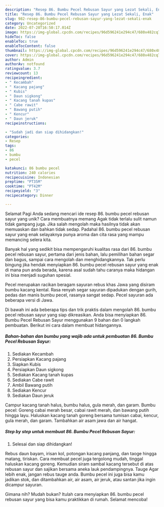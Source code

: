 ```yaml
---
description: "Resep 86. Bumbu Pecel Rebusan Sayur yang Lezat Sekali, Enak"
title: "Resep 86. Bumbu Pecel Rebusan Sayur yang Lezat Sekali, Enak"
slug: 982-resep-86-bumbu-pecel-rebusan-sayur-yang-lezat-sekali-enak
category: Uncategorized
date: 2022-07-28T16:50:17.014Z
image: https://img-global.cpcdn.com/recipes/96d596241e294c47/680x482cq70/86-bumbu-pecel-rebusan-sayur-foto-resep-utama.jpg
hideToc: false
enableToc: true
enableTocContent: false
thumbnail: https://img-global.cpcdn.com/recipes/96d596241e294c47/680x482cq70/86-bumbu-pecel-rebusan-sayur-foto-resep-utama.jpg
cover: https://img-global.cpcdn.com/recipes/96d596241e294c47/680x482cq70/86-bumbu-pecel-rebusan-sayur-foto-resep-utama.jpg
author: Admin
authorAv: notfound
ratingvalue: 3.7
reviewcount: 13
recipeingredient:
- " Kecambah"
- " Kacang pajang"
- " Kubis"
- " Daun sigkong"
- " Kacang tanah kupas"
- " Cabe rawit"
- " Bawang putih"
- " Kencur"
- " Daun jeruk"
recipeinstructions:

- "Sudah jadi dan siap dihidangkan!"
categories:
- Resep
tags:
- 86
- bumbu
- pecel

katakunci: 86 bumbu pecel 
nutrition: 240 calories
recipecuisine: Indonesian
preptime: "PT35M"
cooktime: "PT42M"
recipeyield: "3"
recipecategory: Dinner

---
```



Selamat Pagi Anda sedang mencari ide resep 86. bumbu pecel rebusan sayur yang unik? Cara membuatnya memang Agak tidak terlalu sulit namun tidak gampang juga. Jika salah mengolah maka hasilnya tidak akan memuaskan dan bahkan tidak sedap. Padahal 86. bumbu pecel rebusan sayur yang enak selayaknya punya aroma dan cita rasa yang mampu memancing selera kita.


Banyak hal yang sedikit bisa mempengaruhi kualitas rasa dari 86. bumbu pecel rebusan sayur, pertama dari jenis bahan, lalu pemilihan bahan segar dan bagus, sampai cara mengolah dan menghidangkannya. Tak perlu bingung jika hendak menyiapkan 86. bumbu pecel rebusan sayur yang enak di mana pun anda berada, karena asal sudah tahu caranya maka hidangan ini bisa menjadi suguhan spesial.

Pecel merupakan racikan beragam sayuran rebus khas Jawa yang disiram bumbu kacang kental. Rasa renyah segar sayuran dipadukan dengan gurih, pedas dan manis bumbu pecel, rasanya sangat sedap. Pecel sayuran ada beberapa versi di Jawa.


Di bawah ini ada beberapa tips dan trik praktis dalam mengolah 86. bumbu pecel rebusan sayur yang siap dikreasikan. Anda bisa menyiapkan 86. Bumbu Pecel Rebusan Sayur menggunakan 9 bahan dan 0 langkah pembuatan. Berikut ini cara dalam membuat hidangannya.

<!--inarticleads1-->

##### Bahan-bahan dan bumbu yang wajib ada untuk pembuatan 86. Bumbu Pecel Rebusan Sayur:

1. Sediakan  Kecambah
1. Persiapkan  Kacang pajang
1. Siapkan  Kubis
1. Persiapkan  Daun sigkong
1. Sediakan  Kacang tanah kupas
1. Sediakan  Cabe rawit
1. Ambil  Bawang putih
1. Sediakan  Kencur
1. Sediakan  Daun jeruk


Campur kacang tanah halus, bumbu halus, gula merah, dan garam. Bumbu pecel: Goreng cabai merah besar, cabai rawit merah, dan bawang putih hingga layu. Haluskan kacang tanah goreng bersama tumisan cabai, kencur, gula merah, dan garam. Tambahkan air asam jawa dan air hangat. 

<!--inarticleads2-->

##### Step by step untuk membuat 86. Bumbu Pecel Rebusan Sayur:


1. Selesai dan siap dihidangkan!

Rebus daun bayam, irisan kol, potongan kacang panjang, dan taoge hingga matang, tiriskan. Cara membuat pecel juga tergolong mudah, tinggal haluskan kacang goreng. Kemudian siram sambal kacang tersebut di atas rebusan sayur dan sajikan bersama aneka lauk pendampingnya. Tauge Agar lebih enak, jangan rebus tauge anda. Bumbu pecel ini juga bisa kamu jadikan stok, dan ditambahkan air, air asam, air jeruk, atau santan jika ingin dicampur sayuran. 

Gimana nih? Mudah bukan? Itulah cara menyiapkan 86. bumbu pecel rebusan sayur yang bisa kamu praktikkan di rumah. Selamat mencoba!
